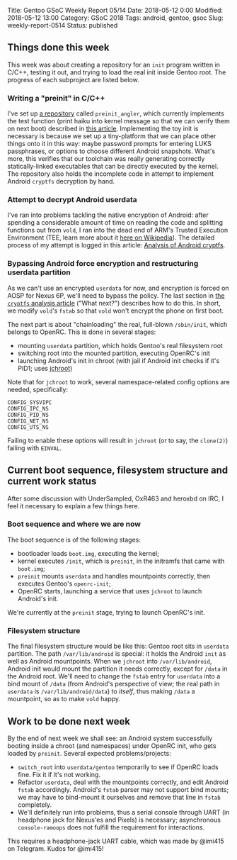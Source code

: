Title: Gentoo GSoC Weekly Report 05/14
Date: 2018-05-12 0:00
Modified: 2018-05-12 13:00
Category: GSoC 2018
Tags: android, gentoo, gsoc
Slug: weekly-report-0514
Status: published

## Things done this week

This week was about creating a repository for an `init` program written in C/C++, testing it out, and trying to load the real init inside Gentoo root. The progress of each subproject are listed below.

### Writing a "preinit" in C/C++

I've set up [a repository][1] called `preinit_angler`, which currently implements the test function (print haiku into kernel message so that we can verify them on next boot) described in [this article][2]. Implementing the toy init is necessary is because we set up a tiny-platform that we can place other things onto it in this way: maybe password prompts for entering LUKS passphrases, or options to choose different Android snapshots. What's more, this verifies that our toolchain was really generating correctly statically-linked executables that can be directly executed by the kernel. The repository also holds the incomplete code in attempt to implement Android `cryptfs` decryption by hand.

### Attempt to decrypt Android userdata

I've ran into problems tackling the native encryption of Android: after spending a considerable amount of time on reading the code and splitting functions out from `vold`, I ran into the dead end of ARM's Trusted Execution Environment (TEE, learn more about it [here on Wikipedia][3]). The detailed process of my attempt is logged in this article: [Analysis of Android cryptfs][4].

### Bypassing Android force encryption and restructuring userdata partition

As we can't use an encrypted `userdata` for now, and encryption is forced on AOSP for Nexus 6P, we'll need to bypass the policy. The last section in [the `cryptfs` analysis article][4] ("What next?") describes how to do this. In short, we modify `vold`'s `fstab` so that `vold` won't encrypt the phone on first boot.

The next part is about "chainloading" the real, full-blown `/sbin/init`, which belongs to OpenRC. This is done in several stages:

  * mounting `userdata` partition, which holds Gentoo's real filesystem root
  * switching root into the mounted partition, executing OpenRC's init
  * launching Android's init in chroot (with jail if Android init checks if it's PID1; uses [jchroot][5])

Note that for `jchroot` to work, several namespace-related config options are needed, specifically:

	CONFIG_SYSVIPC
	CONFIG_IPC_NS
	CONFIG_PID_NS
	CONFIG_NET_NS
	CONFIG_UTS_NS
	
Failing to enable these options will result in `jchroot` (or to say, the `clone(2)`) failing with `EINVAL`.

## Current boot sequence, filesystem structure and current work status

After some discussion with UnderSampled, OxR463 and heroxbd on IRC, I feel it necessary to explain a few things here.

### Boot sequence and where we are now

The boot sequence is of the following stages:

  * bootloader loads `boot.img`, executing the kernel;
  * kernel executes `/init`, which is `preinit`, in the initramfs that came with `boot.img`;
  * `preinit` mounts `userdata` and handles mountpoints correctly, then executes Gentoo's `openrc-init`;
  * OpenRC starts, launching a service that uses `jchroot` to launch Android's init.
  
We're currently at the `preinit` stage, trying to launch OpenRC's init.

### Filesystem structure

The final filesystem structure would be like this: Gentoo root sits in `userdata` partition. The path `/var/lib/android` is special: it holds the Android `init` as well as Android mountpoints. When we `jchroot` into `/var/lib/android`, Android init would mount the partition it needs correctly, except for `/data` in the Android root. We'll need to change the `fstab` entry for `userdata` into a bind mount of `/data` (from Android's perspective of view; the real path in `userdata` is `/var/lib/android/data`) to _itself_, thus making `/data` a mountpoint, so as to make `vold` happy. 

## Work to be done next week

By the end of next week we shall see: an Android system successfully booting inside a chroot (and namespaces) under OpenRC init, who gets loaded by `preinit`. Several expected problems/projects:

  * `switch_root` into `userdata/gentoo` temporarily to see if OpenRC loads fine. Fix it if it's not working.
  * Refactor `userdata`, deal with the mountpoints correctly, and edit Android `fstab` accordingly. Android's `fstab` parser may not support bind mounts; we may have to bind-mount it ourselves and remove that line in `fstab` completely.
  * We'll definitely run into problems, thus a serial console through UART (in headphone jack for Nexus'es and Pixels) is necessary; asynchronous `console-ramoops` does not fulfill the requirement for interactions.
  
   This requires a headphone-jack UART cable, which was made by @imi415 on Telegram. Kudos for @imi415!

[1]: https://github.com/KireinaHoro/preinit_angler
[2]: {filename}replace-android-init-with-test-script.md
[3]: https://en.wikipedia.org/wiki/Trusted_execution_environment
[4]: {filename}/Android/analysis-of-android-cryptfs.md
[5]: https://github.com/vincentbernat/jchroot
